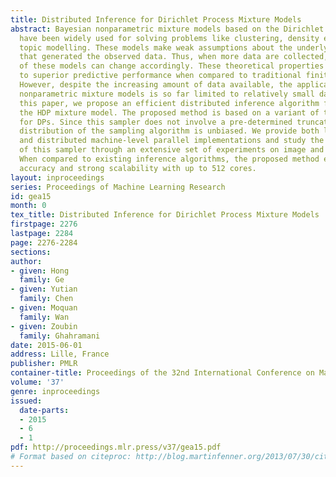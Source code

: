 ```yaml
---
title: Distributed Inference for Dirichlet Process Mixture Models
abstract: Bayesian nonparametric mixture models based on the Dirichlet process (DP)
  have been widely used for solving problems like clustering, density estimation and
  topic modelling. These models make weak assumptions about the underlying process
  that generated the observed data. Thus, when more data are collected, the complexity
  of these models can change accordingly. These theoretical properties often lead
  to superior predictive performance when compared to traditional finite mixture models.
  However, despite the increasing amount of data available, the application of Bayesian
  nonparametric mixture models is so far limited to relatively small data sets. In
  this paper, we propose an efficient distributed inference algorithm for the DP and
  the HDP mixture model. The proposed method is based on a variant of the slice sampler
  for DPs. Since this sampler does not involve a pre-determined truncation, the stationary
  distribution of the sampling algorithm is unbiased. We provide both local thread-level
  and distributed machine-level parallel implementations and study the performance
  of this sampler through an extensive set of experiments on image and text data.
  When compared to existing inference algorithms, the proposed method exhibits state-of-the-art
  accuracy and strong scalability with up to 512 cores.
layout: inproceedings
series: Proceedings of Machine Learning Research
id: gea15
month: 0
tex_title: Distributed Inference for Dirichlet Process Mixture Models
firstpage: 2276
lastpage: 2284
page: 2276-2284
sections: 
author:
- given: Hong
  family: Ge
- given: Yutian
  family: Chen
- given: Moquan
  family: Wan
- given: Zoubin
  family: Ghahramani
date: 2015-06-01
address: Lille, France
publisher: PMLR
container-title: Proceedings of the 32nd International Conference on Machine Learning
volume: '37'
genre: inproceedings
issued:
  date-parts:
  - 2015
  - 6
  - 1
pdf: http://proceedings.mlr.press/v37/gea15.pdf
# Format based on citeproc: http://blog.martinfenner.org/2013/07/30/citeproc-yaml-for-bibliographies/
---
```

